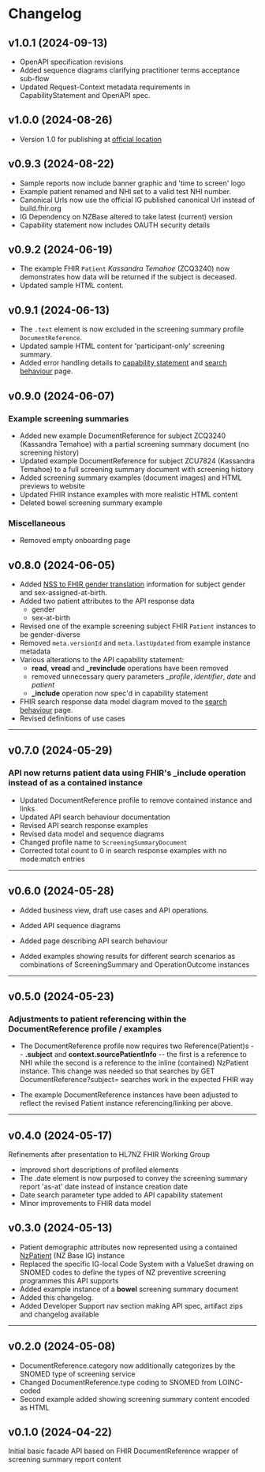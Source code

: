 # Changelog

## v1.0.1 (2024-09-13)

- OpenAPI specification revisions
- Added sequence diagrams clarifying practitioner terms acceptance sub-flow
- Updated Request-Context metadata requirements in CapabilityStatement and OpenAPI spec.

## v1.0.0 (2024-08-26)

- Version 1.0 for publishing at [official location](https://fhir-ig.digital.health.nz/screening/index.html)

## v0.9.3 (2024-08-22)

- Sample reports now include banner graphic and 'time to screen' logo
- Example patient renamed and NHI set to a valid test NHI number.
- Canonical Urls now use the official IG published canonical Url instead of build.fhir.org
- IG Dependency on NZBase altered to take latest (current) version
- Capability statement now includes OAUTH security details

## v0.9.2 (2024-06-19)

- The example FHIR `Patient` *Kassandra Temahoe* (ZCQ3240) now demonstrates how data will be returned if the subject is deceased.
- Updated sample HTML content.

## v0.9.1 (2024-06-13)

- The `.text` element is now excluded in the screening summary profile `DocumentReference`.
- Updated sample HTML content for 'participant-only' screening summary.
- Added error handling details to [capability statement](CapabilityStatement-FHIRScreeningCapabilityStatement.html) and [search behaviour](search.html) page.

## v0.9.0 (2024-06-07)

### Example screening summaries

- Added new example DocumentReference for subject ZCQ3240 (Kassandra Temahoe) with a partial screening summary document (no screening history)
- Updated example DocumentReference for subject ZCU7824 (Kassandra Temahoe) to a full screening summary document with screening history
- Added screening summary examples (document images) and HTML previews to website
- Updated FHIR instance examples with more realistic HTML content
- Deleted bowel screening summary example

### Miscellaneous

- Removed empty onboarding page

## v0.8.0 (2024-06-05)

- Added [NSS to FHIR gender translation](gender.html) information for subject gender and sex-assigned-at-birth.
- Added two patient attributes to the API response data
  - gender
  - sex-at-birth
- Revised one of the example screening subject FHIR `Patient` instances to be gender-diverse
- Removed `meta.versionId` and `meta.lastUpdated` from example instance metadata
- Various alterations to the API capability statement:
  - **read**, **vread** and **_revinclude** operations have been removed
  - removed unnecessary query parameters *_profile*, *identifier*, *date* and *patient*
  - **_include** operation now spec'd in capability statement
- FHIR search response data model diagram moved to the [search behaviour](search.html) page.
- Revised definitions of use cases

---

## v0.7.0 (2024-05-29)

### API now returns patient data using FHIR's **_include operation** instead of as a contained instance

- Updated DocumentReference profile to remove contained instance and links
- Updated API search behaviour documentation
- Revised API search response examples
- Revised data model and sequence diagrams
- Changed profile name to `ScreeningSummaryDocument`
- Corrected total count to 0 in search response examples with no mode:match entries

---

## v0.6.0 (2024-05-28)

- Added business view, draft use cases and API operations.

- Added API sequence diagrams

- Added page describing API search behaviour

- Added examples showing results for different search scenarios as combinations of ScreeningSummary and OperationOutcome instances

---

## v0.5.0 (2024-05-23)

### Adjustments to patient referencing within the DocumentReference profile / examples

- The DocumentReference profile now requires two Reference(Patient)s -- **.subject** and **context.sourcePatientInfo** -- the first is a reference to NHI while the second is a reference to the inline (contained)
NzPatient instance.  This change was needed so that searches by GET DocumentReference?subject= searches work in the expected FHIR way

- The example DocumentReference instances have been adjusted to reflect the revised Patient instance referencing/linking per above.

---

## v0.4.0 (2024-05-17)

Refinements after presentation to HL7NZ FHIR Working Group

- Improved short descriptions of profiled elements
- The .date element is now purposed to convey the screening summary report 'as-at' date instead of instance creation date
- Date search parameter type added to API capability statement
- Minor improvements to FHIR data model

## v0.3.0 (2024-05-13)

- Patient demographic attributes now represented using a contained [NzPatient](https://fhir.org.nz/ig/base/StructureDefinition-NzPatient.html) (NZ Base IG) instance
- Replaced the specific IG-local Code System with a ValueSet drawing on SNOMED codes to define the types of NZ preventive screening programmes this API supports
- Added example instance of a **bowel** screening summary document
- Added this changelog.
- Added Developer Support nav section making API spec, artifact zips and changelog available

---

## v0.2.0 (2024-05-08)

- DocumentReference.category now additionally categorizes by the SNOMED type of screening service
- Changed DocumentReference.type coding to SNOMED from LOINC-coded
- Second example added showing screening summary content encoded as HTML

## v0.1.0 (2024-04-22)

Initial basic facade API based on FHIR DocumentReference wrapper of screening summary report content
